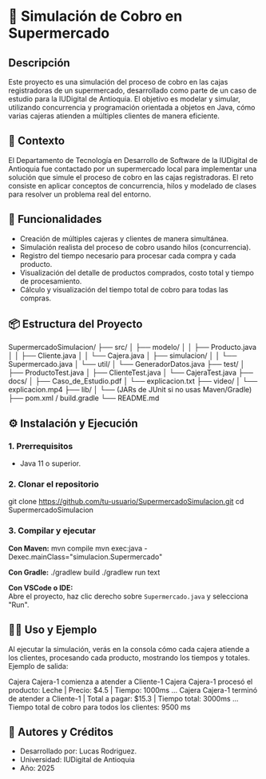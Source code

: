 # 🛒 Simulación de Cobro en Supermercado

## Descripción

Este proyecto es una simulación del proceso de cobro en las cajas registradoras de un supermercado, desarrollado como parte de un caso de estudio para la IUDigital de Antioquia. El objetivo es modelar y simular, utilizando concurrencia y programación orientada a objetos en Java, cómo varias cajeras atienden a múltiples clientes de manera eficiente.

## 📝 Contexto

El Departamento de Tecnología en Desarrollo de Software de la IUDigital de Antioquia fue contactado por un supermercado local para implementar una solución que simule el proceso de cobro en las cajas registradoras. El reto consiste en aplicar conceptos de concurrencia, hilos y modelado de clases para resolver un problema real del entorno.

## 🚀 Funcionalidades

- Creación de múltiples cajeras y clientes de manera simultánea.
- Simulación realista del proceso de cobro usando hilos (concurrencia).
- Registro del tiempo necesario para procesar cada compra y cada producto.
- Visualización del detalle de productos comprados, costo total y tiempo de procesamiento.
- Cálculo y visualización del tiempo total de cobro para todas las compras.

## 📦 Estructura del Proyecto

SupermercadoSimulacion/
├── src/
│ ├── modelo/
│ │ ├── Producto.java
│ │ ├── Cliente.java
│ │ └── Cajera.java
│ ├── simulacion/
│ │ └── Supermercado.java
│ └── util/
│ └── GeneradorDatos.java
├── test/
│ ├── ProductoTest.java
│ ├── ClienteTest.java
│ └── CajeraTest.java
├── docs/
│ ├── Caso_de_Estudio.pdf
│ └── explicacion.txt
├── video/
│ └── explicacion.mp4
├── lib/
│ └── (JARs de JUnit si no usas Maven/Gradle)
├── pom.xml / build.gradle
└── README.md

## ⚙️ Instalación y Ejecución

### 1. Prerrequisitos

- Java 11 o superior.

### 2. Clonar el repositorio

git clone https://github.com/tu-usuario/SupermercadoSimulacion.git
cd SupermercadoSimulacion

### 3. Compilar y ejecutar

**Con Maven:**
mvn compile
mvn exec:java -Dexec.mainClass="simulacion.Supermercado"

**Con Gradle:**
./gradlew build
./gradlew run
text

**Con VSCode o IDE:**  
Abre el proyecto, haz clic derecho sobre `Supermercado.java` y selecciona "Run".

## 🧑‍💻 Uso y Ejemplo

Al ejecutar la simulación, verás en la consola cómo cada cajera atiende a los clientes, procesando cada producto, mostrando los tiempos y totales.  
Ejemplo de salida:

Cajera Cajera-1 comienza a atender a Cliente-1
Cajera Cajera-1 procesó el producto: Leche | Precio: $4.5 | Tiempo: 1000ms
...
Cajera Cajera-1 terminó de atender a Cliente-1 | Total a pagar: $15.3 | Tiempo total: 3000ms
...
Tiempo total de cobro para todos los clientes: 9500 ms

## 👥 Autores y Créditos

- Desarrollado por: Lucas Rodriguez.
- Universidad: IUDigital de Antioquia
- Año: 2025